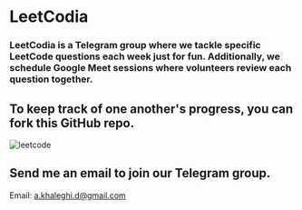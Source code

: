 # LeetCodia
### LeetCodia is a Telegram group where we tackle specific LeetCode questions each week just for fun. Additionally, we schedule Google Meet sessions where volunteers review each question together.

## To keep track of one another's progress, you can fork this GitHub repo. 
![leetcode](https://github.com/amir-khaleghi/LeetCodia/assets/89293266/087fcf04-3ad2-4a08-a920-86fb3302331b)
## Send me an email to join our Telegram group.
Email: [a.khaleghi.d@gmail.com](mailto:a.khaleghi.d@gmail.com)
